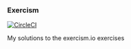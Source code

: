 ### Exercism

[![CircleCI](https://circleci.com/gh/kevgathuku/exercism.svg?style=svg)](https://circleci.com/gh/kevgathuku/exercism)

My solutions to the exercism.io exercises
